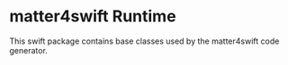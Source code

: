 # matter4swift Runtime

This swift package contains base classes used by the matter4swift code
generator.

